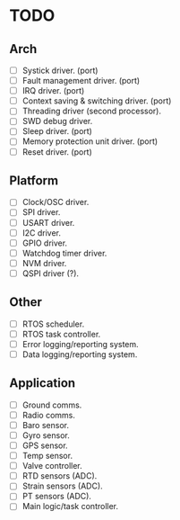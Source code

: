 # TODO

  ## Arch
  - [ ] Systick driver. (port)
  - [ ] Fault management driver. (port)
  - [ ] IRQ driver. (port)
  - [ ] Context saving & switching driver. (port)
  - [ ] Threading driver (second processor).
  - [ ] SWD debug driver. 
  - [ ] Sleep driver. (port)
  - [ ] Memory protection unit driver. (port)
  - [ ] Reset driver. (port)
  
  ## Platform
  - [ ] Clock/OSC driver.
  - [ ] SPI driver.
  - [ ] USART driver.
  - [ ] I2C driver.
  - [ ] GPIO driver.
  - [ ] Watchdog timer driver.
  - [ ] NVM driver.
  - [ ] QSPI driver (?).

  ## Other
  - [ ] RTOS scheduler.
  - [ ] RTOS task controller.
  - [ ] Error logging/reporting system.
  - [ ] Data logging/reporting system.

  ## Application
  - [ ] Ground comms.
  - [ ] Radio comms.
  - [ ] Baro sensor.
  - [ ] Gyro sensor.
  - [ ] GPS sensor.
  - [ ] Temp sensor.
  - [ ] Valve controller.
  - [ ] RTD sensors (ADC).
  - [ ] Strain sensors (ADC).
  - [ ] PT sensors (ADC).
  - [ ] Main logic/task controller.